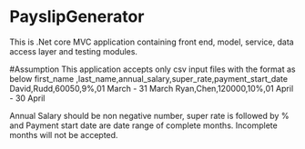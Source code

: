 # PayslipGenerator
This is .Net core MVC application containing front end, model, service, data access layer and testing modules.

#Assumption
This application accepts only csv input files with the format as below
first_name ,last_name,annual_salary,super_rate,payment_start_date
David,Rudd,60050,9%,01 March - 31 March
Ryan,Chen,120000,10%,01 April - 30 April

Annual Salary should be non negative number, super rate is followed by % and Payment start date are date range of complete months. 
Incomplete months will not be accepted.
